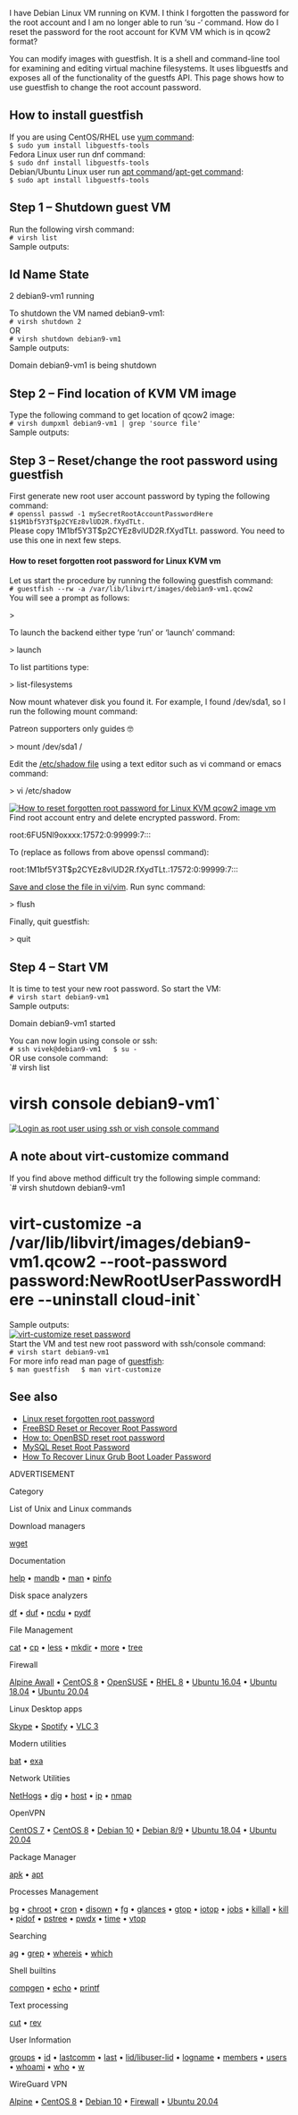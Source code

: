 I have Debian Linux VM running on KVM. I think I forgotten the password for the root account and I am no longer able to run ‘su -‘ command. How do I reset the password for the root account for KVM VM which is in qcow2 format?  
  
You can modify images with guestfish. It is a shell and command-line tool for examining and editing virtual machine filesystems. It uses libguestfs and exposes all of the functionality of the guestfs API. This page shows how to use guestfish to change the root account password.

## How to install guestfish

If you are using CentOS/RHEL use [yum command](https://www.cyberciti.biz/faq/rhel-centos-fedora-linux-yum-command-howto/ "See Linux/Unix yum command examples for more info"):  
`$ sudo yum install libguestfs-tools`  
Fedora Linux user run dnf command:  
`$ sudo dnf install libguestfs-tools`  
Debian/Ubuntu Linux user run [apt command](https://www.cyberciti.biz/faq/ubuntu-lts-debian-linux-apt-command-examples/ "See Linux/Unix apt command examples for more info")/[apt-get command](https://www.cyberciti.biz/tips/linux-debian-package-management-cheat-sheet.html "See Linux/Unix apt-get command examples for more info"):  
`$ sudo apt install libguestfs-tools`

## Step 1 – Shutdown guest VM

Run the following virsh command:  
`# virsh list`  
Sample outputs:

 Id    Name                           State
----------------------------------------------------
 2     debian9-vm1                    running

To shutdown the VM named debian9-vm1:  
`# virsh shutdown 2`  
OR  
`# virsh shutdown debian9-vm1`  
Sample outputs:

Domain debian9-vm1 is being shutdown

## Step 2 – Find location of KVM VM image

Type the following command to get location of qcow2 image:  
`# virsh dumpxml debian9-vm1 | grep 'source file'`  
Sample outputs:

<source file='/var/lib/libvirt/images/debian9-vm1.qcow2'/>

## Step 3 – Reset/change the root password using guestfish

First generate new root user account password by typing the following command:  
`# openssl passwd -1 mySecretRootAccountPasswordHere  
$1$M1bf5Y3T$p2CYEz8vlUD2R.fXydTLt.`  
Please copy $1$M1bf5Y3T$p2CYEz8vlUD2R.fXydTLt. password. You need to use this one in next few steps.

#### How to reset forgotten root password for Linux KVM vm

Let us start the procedure by running the following guestfish command:  
`# guestfish --rw -a /var/lib/libvirt/images/debian9-vm1.qcow2`  
You will see a prompt as follows:

\><fs>

To launch the backend either type ‘run’ or ‘launch’ command:

\><fs> launch

To list partitions type:

\><fs> list-filesystems

Now mount whatever disk you found it. For example, I found /dev/sda1, so I run the following mount command:

  

Patreon supporters only guides 🤓

\><fs> mount /dev/sda1 /

Edit the [/etc/shadow file](https://www.cyberciti.biz/faq/understanding-etcshadow-file/) using a text editor such as vi command or emacs command:

\><fs> vi /etc/shadow

[![How to reset forgotten root password for Linux KVM qcow2 image vm](https://www.cyberciti.biz/media/new/faq/2018/02/How-to-reset-forgotten-root-password-for-Linux-KVM-qcow2-image-vm.jpg)](https://www.cyberciti.biz/media/new/faq/2018/02/How-to-reset-forgotten-root-password-for-Linux-KVM-qcow2-image-vm.jpg)  
Find root account entry and delete encrypted password. From:

root:$6$FU5Nl9oxxxx:17572:0:99999:7:::

To (replace as follows from above openssl command):

root:$1$M1bf5Y3T$p2CYEz8vlUD2R.fXydTLt.:17572:0:99999:7:::

[Save and close the file in vi/vim](https://www.cyberciti.biz/faq/linux-unix-vim-save-and-quit-command/). Run sync command:

\><fs> flush

Finally, quit guestfish:

\><fs> quit

## Step 4 – Start VM

It is time to test your new root password. So start the VM:  
`# virsh start debian9-vm1`  
Sample outputs:

Domain debian9-vm1 started

You can now login using console or ssh:  
`# ssh vivek@debian9-vm1  
$ su -`  
OR use console command:  
`# virsh list  
# virsh console debian9-vm1`  
[![Login as root user using ssh or vish console command](https://www.cyberciti.biz/media/new/faq/2018/02/Login-as-root-user-using-ssh-or-vish-console-command.jpg)](https://www.cyberciti.biz/media/new/faq/2018/02/Login-as-root-user-using-ssh-or-vish-console-command.jpg)

## A note about virt-customize command

If you find above method difficult try the following simple command:  
`# virsh shutdown debian9-vm1  
# virt-customize -a /var/lib/libvirt/images/debian9-vm1.qcow2 --root-password password:NewRootUserPasswordHere --uninstall cloud-init`  
Sample outputs:  
[![virt-customize reset password](https://www.cyberciti.biz/media/new/faq/2018/02/virt-customize-reset-password.jpg)](https://www.cyberciti.biz/media/new/faq/2018/02/virt-customize-reset-password.jpg)  
Start the VM and test new root password with ssh/console command:  
`# virsh start debian9-vm1`  
For more info read man page of [guestfish](http://libguestfs.org/guestfish.1.html):  
`$ man guestfish  
$ man virt-customize`

## See also

-   [Linux reset forgotten root password](https://www.cyberciti.biz/faq/linux-reset-forgotten-root-password/)
-   [FreeBSD Reset or Recover Root Password](https://www.cyberciti.biz/tips/howto-freebsd-reset-recover-root-password.html)
-   [How to: OpenBSD reset root password](https://www.cyberciti.biz/tips/reset-forgotten-openbsd-root-password.html)
-   [MySQL Reset Root Password](https://www.cyberciti.biz/faq/mysql-reset-lost-root-password/)
-   [How To Recover Linux Grub Boot Loader Password](https://www.cyberciti.biz/tips/howto-recovering-grub-boot-loader-password.html)

  

ADVERTISEMENT  

  
  

Category

List of Unix and Linux commands

Download managers

[wget](https://www.cyberciti.biz/tips/linux-wget-your-ultimate-command-line-downloader.html "See Linux/Unix wget command examples for more info examples and syntax")

Documentation

[help](https://bash.cyberciti.biz/guide/Help_command "help command examples and syntax") • [mandb](https://bash.cyberciti.biz/guide/Mandb_command "mandb command examples and syntax") • [man](https://bash.cyberciti.biz/guide/Man_command "man command examples and syntax") • [pinfo](https://www.cyberciti.biz/open-source/command-line-hacks/linux-command-pinfo-for-colorful-info-pages/ "pinfo – Read Linux Info Documentation in Colors examples and syntax")

Disk space analyzers

[df](https://www.cyberciti.biz/faq/df-command-examples-in-linux-unix/ "df Linux/Unix examples and syntax") • [duf](https://www.cyberciti.biz/open-source/command-line-hacks/duf-disk-usage-free-utility-for-linux-bsd-macos-windows/ "duf – Disk Usage/Free Utility for Linux, BSD, macOS R_DES Windows examples and syntax") • [ncdu](https://www.cyberciti.biz/open-source/install-ncdu-on-linux-unix-ncurses-disk-usage/ "ncdu Linux/Unix examples and syntax") • [pydf](https://www.cyberciti.biz/tips/unix-linux-bsd-pydf-command-in-colours.html "pydf Unix/Linux examples and syntax")

File Management

[cat](https://www.cyberciti.biz/faq/linux-unix-appleosx-bsd-cat-command-examples/ "cat command examples and syntax") • [cp](https://www.cyberciti.biz/faq/copy-command/ "cp command examples and syntax") • [less](https://bash.cyberciti.biz/guide/Less_command "less command examples and syntax") • [mkdir](https://www.cyberciti.biz/faq/linux-make-directory-command/ "mkdir command examples and syntax") • [more](https://bash.cyberciti.biz/guide/More_command "more command examples and syntax") • [tree](https://www.cyberciti.biz/faq/linux-show-directory-structure-command-line/ "tree command examples and syntax")

Firewall

[Alpine Awall](https://www.cyberciti.biz/faq/how-to-set-up-a-firewall-with-awall-on-alpine-linux/ "Awall firewall on Alpine Linux examples and syntax") • [CentOS 8](https://www.cyberciti.biz/faq/how-to-set-up-a-firewall-using-firewalld-on-centos-8/ "firewalld on CentOS 8 examples and syntax") • [OpenSUSE](https://www.cyberciti.biz/faq/set-up-a-firewall-using-firewalld-on-opensuse-linux/ "firewalld on OpenSUSE Linux examples and syntax") • [RHEL 8](https://www.cyberciti.biz/faq/configure-set-up-a-firewall-using-firewalld-on-rhel-8/ "firewalld on RHEL (Red Hat Enterprise Linux) 8 examples and syntax") • [Ubuntu 16.04](https://www.cyberciti.biz/faq/howto-configure-setup-firewall-with-ufw-on-ubuntu-linux/ "ufw on Ubuntu 16.04 LTS examples and syntax") • [Ubuntu 18.04](https://www.cyberciti.biz/faq/how-to-setup-a-ufw-firewall-on-ubuntu-18-04-lts-server/ "ufw on Ubuntu 18.04 LTS examples and syntax") • [Ubuntu 20.04](https://www.cyberciti.biz/faq/how-to-configure-firewall-with-ufw-on-ubuntu-20-04-lts/ "ufw on Ubuntu 20.04 LTS examples and syntax")

Linux Desktop apps

[Skype](https://www.cyberciti.biz/faq/how-to-install-skype-application-on-linux/ "Install Skype on Linux examples and syntax") • [Spotify](https://www.cyberciti.biz/faq/how-to-install-spotify-application-on-linux/ "Install Spotify on Linux examples and syntax") • [VLC 3](https://www.cyberciti.biz/faq/how-to-install-vlc-3-application-vetinari-on-linux/ "Install VLC 3 on Linux examples and syntax")

Modern utilities

[bat](https://www.cyberciti.biz/open-source/bat-linux-command-a-cat-clone-with-written-in-rust/ "bat Linux command – A cat clone with written in Rust examples and syntax") • [exa](https://www.cyberciti.biz/open-source/command-line-hacks/exa-a-modern-replacement-for-ls-written-in-rust-for-linuxunix/ "exa a modern replacement for ls command in Rust examples and syntax")

Network Utilities

[NetHogs](https://www.cyberciti.biz/faq/linux-find-out-what-process-is-using-bandwidth/ "NetHogs - Monitor per process network bandwidth usage under Linux examples and syntax") • [dig](https://www.cyberciti.biz/faq/linux-unix-dig-command-examples-usage-syntax/ "dig command examples and syntax") • [host](https://www.cyberciti.biz/faq/linux-unix-host-command-examples-usage-syntax/ "host command examples and syntax") • [ip](https://www.cyberciti.biz/faq/linux-ip-command-examples-usage-syntax/ "ip command in Linux examples and syntax") • [nmap](https://www.cyberciti.biz/security/nmap-command-examples-tutorials/ "nmap command in Linux examples and syntax")

OpenVPN

[CentOS 7](https://www.cyberciti.biz/faq/centos-7-0-set-up-openvpn-server-in-5-minutes/ "CentOS 7 Set Up OpenVPN Server In 5 Minutes examples and syntax") • [CentOS 8](https://www.cyberciti.biz/faq/centos-8-set-up-openvpn-server-in-5-minutes/ "CentOS 8 OpenVPN server in 5 mintues examples and syntax") • [Debian 10](https://www.cyberciti.biz/faq/debian-10-set-up-openvpn-server-in-5-minutes/ "Debian 10 Set Up OpenVPN Server In 5 Minutes examples and syntax") • [Debian 8/9](https://www.cyberciti.biz/faq/install-configure-openvpn-server-on-debian-9-linux/ "OpenVPN server on Debian 9/8 examples and syntax") • [Ubuntu 18.04](https://www.cyberciti.biz/faq/ubuntu-18-04-lts-set-up-openvpn-server-in-5-minutes/ "Ubuntu 18.04 LTS Set Up OpenVPN Server In 5 Minutes examples and syntax") • [Ubuntu 20.04](https://www.cyberciti.biz/faq/ubuntu-20-04-lts-set-up-openvpn-server-in-5-minutes/ "Ubuntu 20.04 LTS OpenVPN server in 5 mintues examples and syntax")

Package Manager

[apk](https://www.cyberciti.biz/faq/10-alpine-linux-apk-command-examples/ "apk command in Apline Linux examples and syntax") • [apt](https://www.cyberciti.biz/faq/ubuntu-lts-debian-linux-apt-command-examples/ "apt command in Debian/Ubuntu Linux examples and syntax")

Processes Management

[bg](https://www.cyberciti.biz/faq/unix-linux-bg-command-examples-usage-syntax/ "bg command examples and syntax") • [chroot](https://www.cyberciti.biz/faq/unix-linux-chroot-command-examples-usage-syntax/ "chroot command examples and syntax") • [cron](https://www.cyberciti.biz/faq/how-do-i-add-jobs-to-cron-under-linux-or-unix-oses/ "cron and crontab command examples and syntax") • [disown](https://www.cyberciti.biz/faq/unix-linux-disown-command-examples-usage-syntax/ "disown command examples and syntax") • [fg](https://www.cyberciti.biz/faq/unix-linux-fg-command-examples-usage-syntax/ "fg command examples and syntax") • [glances](https://www.cyberciti.biz/faq/linux-install-glances-monitoring-tool/ "Keep An Eye On Your System With Glances Monitor examples and syntax") • [gtop](https://www.cyberciti.biz/howto/gtop-awesome-system-monitoring-dashboard-for-terminal/ "Awesome system monitoring dashboard for Linux/macOS Unix terminal examples and syntax") • [iotop](https://www.cyberciti.biz/hardware/linux-iotop-simple-top-like-io-monitor/ "Linux iotop command examples and syntax") • [jobs](https://www.cyberciti.biz/faq/unix-linux-jobs-command-examples-usage-syntax/ "jobs command examples and syntax") • [killall](https://www.cyberciti.biz/faq/unix-linux-killall-command-examples-usage-syntax/ "killall command examples and syntax") • [kill](https://www.cyberciti.biz/faq/unix-kill-command-examples/ "kill command examples and syntax") • [pidof](https://www.cyberciti.biz/faq/linux-pidof-command-examples-find-pid-of-program/ "pidof command examples and syntax") • [pstree](https://www.cyberciti.biz/faq/unix-linux-pstree-command-examples-shows-running-processestree/ "pstree command examples and syntax") • [pwdx](https://www.cyberciti.biz/faq/unix-linux-pwdx-command-examples-usage-syntax/ "pwdx command examples and syntax") • [time](https://www.cyberciti.biz/faq/unix-linux-time-command-examples-usage-syntax/ "time command examples and syntax") • [vtop](https://www.cyberciti.biz/faq/how-to-install-and-use-vtop-graphical-terminal-activity-monitor-on-linux/ "vtop command examples and syntax")

Searching

[ag](https://www.cyberciti.biz/open-source/command-line-hacks/ag-supercharge-string-search-through-directory-hierarchy/ "ag command can recursively search for PATTERN in PATH. Like grep or ack, but faster examples and syntax") • [grep](https://www.cyberciti.biz/faq/howto-use-grep-command-in-linux-unix/ "grep command examples and syntax") • [whereis](https://www.cyberciti.biz/faq/unix-linux-whereis-command-examples-to-locate-binary/ "whereis command examples and syntax") • [which](https://www.cyberciti.biz/faq/unix-linux-which-command-examples-syntax-to-locate-programs/ "which command examples and syntax")

Shell builtins

[compgen](https://www.cyberciti.biz/open-source/command-line-hacks/compgen-linux-command/ "compgen command examples and syntax") • [echo](https://bash.cyberciti.biz/guide/Echo_Command "echo command examples and syntax") • [printf](https://bash.cyberciti.biz/guide/Printf_command "printf command examples and syntax")

Text processing

[cut](https://bash.cyberciti.biz/guide/Cut_command "cut command in Linux examples and syntax") • [rev](https://bash.cyberciti.biz/guide/Rev_command "rev command in Linux examples and syntax")

User Information

[groups](https://www.cyberciti.biz/faq/unix-linux-groups-command-examples-syntax-usage/ "groups command examples and syntax") • [id](https://www.cyberciti.biz/faq/unix-linux-id-command-examples-usage-syntax/ "id command examples and syntax") • [lastcomm](https://www.cyberciti.biz/faq/linux-unix-lastcomm-command-examples-usage-syntax/ "lastcomm command examples and syntax") • [last](https://www.cyberciti.biz/faq/linux-unix-last-command-examples/ "last command examples and syntax") • [lid/libuser-lid](https://www.cyberciti.biz/faq/linux-lid-command-examples-syntax-usage/ "lid/libuser-lid command examples and syntax") • [logname](https://www.cyberciti.biz/faq/unix-linux-logname-command-examples-syntax-usage/ "longname command examples and syntax") • [members](https://www.cyberciti.biz/faq/linux-members-command-examples-usage-syntax/ "members command examples and syntax") • [users](https://www.cyberciti.biz/faq/unix-linux-users-command-examples-syntax-usage/ "users command examples and syntax") • [whoami](https://www.cyberciti.biz/faq/unix-linux-whoami-command-examples-syntax-usage/ "whoami command examples and syntax") • [who](https://www.cyberciti.biz/faq/unix-linux-w-command-examples-syntax-usage-2/ "who command examples and syntax") • [w](https://www.cyberciti.biz/faq/unix-linux-w-command-examples-syntax-usage-2/ "w command examples and syntax")

WireGuard VPN

[Alpine](https://www.cyberciti.biz/faq/how-to-set-up-wireguard-vpn-server-on-alpine-linux/ "Alpine Linux set up WireGuard VPN server examples and syntax") • [CentOS 8](https://www.cyberciti.biz/faq/centos-8-set-up-wireguard-vpn-server/ "CentOS 8 set up WireGuard VPN server examples and syntax") • [Debian 10](https://www.cyberciti.biz/faq/debian-10-set-up-wireguard-vpn-server/ "Debian 10 set up WireGuard VPN server examples and syntax") • [Firewall](https://www.cyberciti.biz/faq/how-to-set-up-wireguard-firewall-rules-in-linux/ "WireGuard Firewall Rules in Linux examples and syntax") • [Ubuntu 20.04](https://www.cyberciti.biz/faq/ubuntu-20-04-set-up-wireguard-vpn-server/ "Ubuntu 20.04 set up WireGuard VPN server examples and syntax")